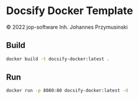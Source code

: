 # Docsify Docker Template

&copy; 2022 jop-software Inh. Johannes Przymusinski

## Build

```bash
docker build -t docsify-docker:latest .
```

## Run
```bash
docker run -p 8080:80 docsify-docker:latest -d
```